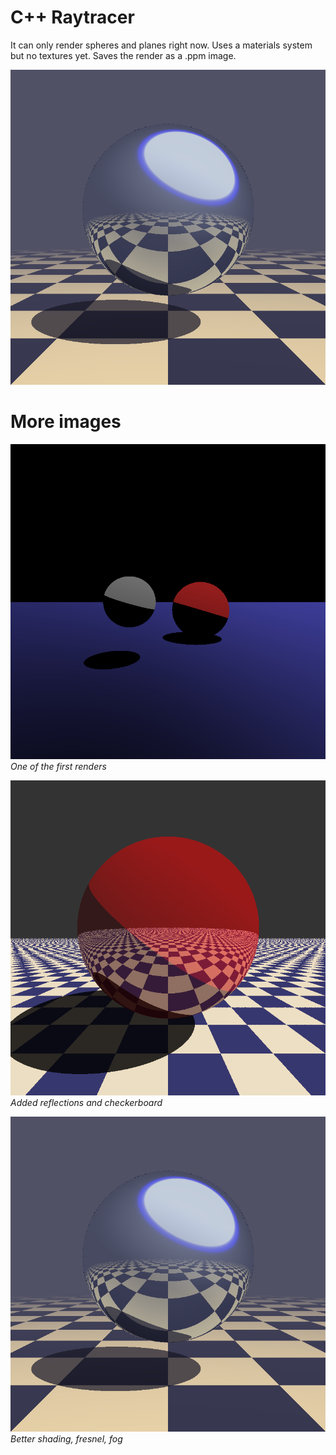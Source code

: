 # C++ Raytracer
It can only render spheres and planes right now. Uses a materials system but no textures yet.
Saves the render as a .ppm image.

![example render](images/3.png)

# More images
![first render](images/1.png)
*One of the first renders*

![second render](images/2.png)
*Added reflections and checkerboard*

![third render](images/3.png)
*Better shading, fresnel, fog*